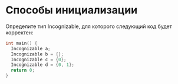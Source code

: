 # Способы инициализации

Определите тип Incognizable, для которого следующий код будет корректен:

```C++
int main() {
  Incognizable a;
  Incognizable b = {};
  Incognizable c = {0};
  Incognizable d = {0, 1};
  return 0;
}
